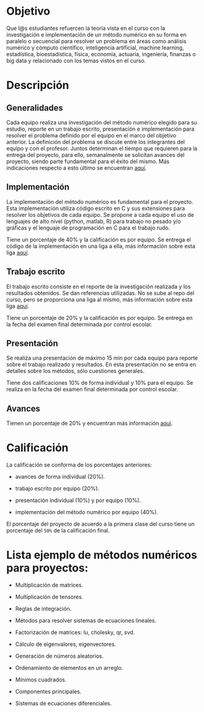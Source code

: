 # Objetivo

Que l@s estudiantes refuercen la teoría vista en el curso con la investigación e implementación de un método numérico en su forma en paralelo o secuencial para resolver un problema en áreas como 
análisis numérico y cómputo científico, inteligencia artificial, machine learning, estadística, bioestadística, física, economía, actuaría, ingeniería, finanzas o big data y relacionado con los temas vistos en el curso.

# Descripción

## Generalidades

Cada equipo realiza una investigación del método numérico elegido para su estudio, reporte en un trabajo escrito, presentación e implementación para resolver el problema definido por el equipo en el marco del objetivo anterior. La definición del problema se discute entre los integrantes del equipo y con el profesor. Juntos determinan el tiempo que requieren para la entrega del proyecto, para ello, semanalmente se solicitan avances del proyecto, siendo parte fundamental para el éxito del mismo. Más indicaciones respecto a esto último se encuentran [aquí](MNO_2017).

## Implementación

La implementación del método numérico es fundamental para el proyecto. Esta implementación utiliza código escrito en C y sus extensiones para resolver los objetivos de cada equipo. Se propone a cada equipo el uso de lenguajes de alto nivel (python, matlab, R) para trabajo no pesado y/o gráficas y el lenguaje de programación en C para el trabajo rudo.

Tiene un porcentaje de 40% y la calificación es por equipo. Se entrega el código de la implementación en una liga a ella, más información sobre esta liga [aquí](MNO_2017).

## Trabajo escrito

El trabajo escrito consiste en el reporte de la investigación realizada y los resultados obtenidos. Se dan referencias utilizadas. No se sube al repo del curso, pero se proporciona una liga al mismo, más información sobre esta liga [aquí](MNO_2017).

Tiene un porcentaje de 20% y la calificación es por equipo. Se entrega en la fecha del examen final determinada por control escolar.


## Presentación

Se realiza una presentación de máximo 15 min por cada equipo para reporte sobre el trabajo realizado y resultados. En esta presentación no se entra en detalles sobre los métodos, sólo cuestiones generales.

Tiene dos calificaciones 10% de forma individual y 10% para el equipo. Se realiza en la fecha del examen final determinada por control escolar.

## Avances

Tienen un porcentaje de 20% y encuentran más información [aquí](MNO_2017).

# Calificación

La calificación se conforma de los porcentajes anteriores: 

* avances de forma individual (20%).

* trabajo escrito por equipo (20%).

* presentación individual (10%) y por equipo (10%).

* implementación del método numérico por equipo (40%).

El porcentaje del proyecto de acuerdo a la primera clase del curso tiene un porcentaje del `50%` de la calificación final.


# Lista ejemplo de métodos numéricos para proyectos:

* Multiplicación de matrices.

* Multiplicación de tensores.

* Reglas de integración.

* Métodos para resolver sistemas de ecuaciones lineales.

* Factorización de matrices: lu, cholesky, qr, svd.

* Cálculo de eigenvalores, eigenvectores.

* Generación de números aleatorios.

* Ordenamiento de elementos en un arreglo.

* Mínimos cuadrados.

* Componentes principales.

* Sistemas de ecuaciones diferenciales.